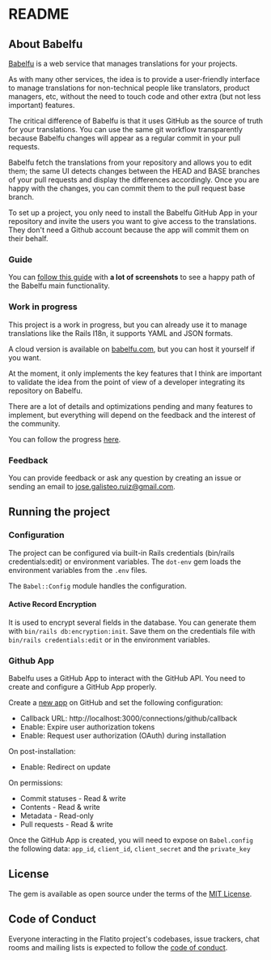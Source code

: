 # README

## About Babelfu

[Babelfu](https://babelfu.com) is a web service that manages translations for your projects.

As with many other services, the idea is to provide a user-friendly interface to manage translations
for non-technical people like translators, product managers, etc, without the need to touch code and
other extra (but not less important) features.

The critical difference of Babelfu is that it uses GitHub as the source of truth
for your translations. You can use the same git workflow transparently
because Babelfu changes will appear as a regular commit in your pull requests.

Babelfu fetch the translations from your repository and allows you to edit them;
the same UI detects changes between the HEAD and BASE branches of your pull requests and display
the differences accordingly. Once you are happy with the changes, you can commit them to the pull request base branch.

To set up a project, you only need to install the Babelfu GitHub App in your repository and invite
the users you want to give access to the translations. They don't need a Github account because
the app will commit them on their behalf.

### Guide

You can [follow this guide](https://github.com/babelfu/babelfu-demo) with **a lot of screenshots** to see a happy path of the Babelfu main functionality.

### Work in progress

This project is a work in progress, but you can already use it to manage translations like the Rails I18n,
it supports YAML and JSON formats.

A cloud version is available on [babelfu.com](https://babelfu.com), but you can host it yourself if you want.

At the moment, it only implements the key features that I think are important to validate the idea from
the point of view of a developer integrating its repository on Babelfu.

There are a lot of details and optimizations pending and many features to implement, but everything
will depend on the feedback and the interest of the community.

You can follow the progress [here](https://github.com/orgs/babelfu/projects/4/views/7).

### Feedback

You can provide feedback or ask any question by creating an issue or sending
an email to jose.galisteo.ruiz@gmail.com.

## Running the project

### Configuration

The project can be configured via built-in Rails credentials (bin/rails credentials:edit) or
environment variables. The `dot-env` gem loads the environment variables from the `.env` files.

The `Babel::Config` module handles the configuration.

#### Active Record Encryption

It is used to encrypt several fields in the database. You can generate them with `bin/rails db:encryption:init`.
Save them on the credentials file with `bin/rails credentials:edit` or in the environment variables.

### Github App

Babelfu uses a GitHub App to interact with the GitHub API. You need to create and configure a GitHub App properly.

Create a [new app]([https://github.com/settings/apps]) on GitHub and set the following configuration:

- Callback URL: http://localhost:3000/connections/github/callback
- Enable: Expire user authorization tokens
- Enable: Request user authorization (OAuth) during installation

On post-installation:

- Enable: Redirect on update

On permissions:

- Commit statuses - Read & write
- Contents - Read & write
- Metadata - Read-only
- Pull requests - Read & write

Once the GitHub App is created, you will need to expose on `Babel.config` the following data: `app_id`, `client_id`, `client_secret` and the `private_key`

## License

The gem is available as open source under the terms of the [MIT License](https://opensource.org/licenses/MIT).

## Code of Conduct

Everyone interacting in the Flatito project's codebases, issue trackers, chat rooms and mailing lists is expected to follow the [code of conduct](https://github.com/ceritium/flatito/blob/master/CODE_OF_CONDUCT.md).
